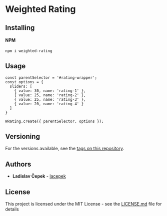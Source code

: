 # Weighted Rating

## Installing

#### NPM

```
npm i weighted-rating
```

## Usage
```
const parentSelector = '#rating-wrapper';
const options = {
  sliders: [
    { value: 30, name: 'rating-1' },
    { value: 25, name: 'rating-2' },
    { value: 25, name: 'rating-3' },
    { value: 20, name: 'rating-4' }
  ]
}

WRating.create({ parentSelector, options });
```

## Versioning

For the versions available, see the [tags on this repository](https://github.com/lacepek/weighted-rating/tags). 

## Authors

* **Ladislav Čepek** - [lacepek](https://github.com/lacepek)

## License

This project is licensed under the MIT License - see the [LICENSE.md](https://github.com/lacepek/weighted-rating/blob/master/LICENSE) file for details
